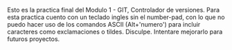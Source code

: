 Esto es la practica final del Modulo 1 - GIT, Controlador de versiones.
Para esta practica cuento con un teclado ingles sin el number-pad, con lo que no puedo hacer uso de los comandos ASCII (Alt+'numero') para incluir caracteres como exclamaciones o tildes. Disculpe. Intentare mejorarlo para futuros proyectos.